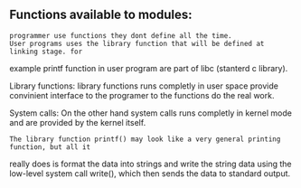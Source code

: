 Functions available to modules:
------------------------------
	programmer use functions they dont define all the time. 
	User programs uses the library function that will be defined at linking stage. for
example printf function in user program are part of libc (stanterd c library).

Library functions:
	library functions runs completly in user space provide convinient interface to the
programer to the functions do the real work.

System calls:
	On the other hand system calls runs completly in kernel mode and are provided by the
kernel itself.

	The library function printf() may look like a very general printing function, but all it
really does is format the data into strings and write the string data using the low-level
system call write(), which then sends the data to standard output.



